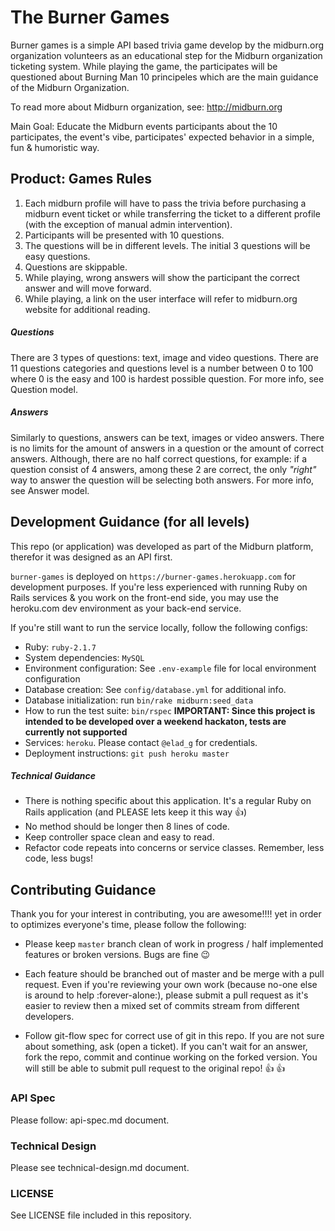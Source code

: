 # The Burner Games

Burner games is a simple API based trivia game develop by the midburn.org organization volunteers as an educational step for the Midburn organization ticketing system. While playing the game, the participates will be questioned about Burning Man 10 principeles which are the main guidance of the Midburn Organization.

To read more about Midburn organization, see: http://midburn.org

Main Goal: Educate the Midburn events participants about the 10 participates, the event's vibe, participates' expected behavior in a simple, fun & humoristic way.

## Product: Games Rules

1. Each midburn profile will have to pass the trivia before purchasing a midburn event ticket or while transferring the ticket to a different profile (with the exception of manual admin intervention).
1. Participants will be presented with 10 questions.
1. The questions will be in different levels. The initial 3 questions will be easy questions.
1. Questions are skippable.
1. While playing, wrong answers will show the participant the correct answer and will move forward.
1. While playing, a link on the user interface will refer to midburn.org website for additional reading.

##### Questions
There are 3 types of questions: text, image and video questions. There are 11 questions categories and questions level is a number between 0 to 100 where 0 is the easy and 100 is hardest possible question. For more info, see Question model.

##### Answers
Similarly to questions, answers can be text, images or video answers. There is no limits for the amount of answers in a question or the amount of correct answers. Although, there are no half correct questions, for example: if a question consist of 4 answers, among these 2 are correct, the only *"right"* way to answer the question will be selecting both answers. For more info, see Answer model.

## Development Guidance (for all levels)

This repo (or application) was developed as part of the Midburn platform, therefor it was designed as an API first.  

`burner-games` is deployed on `https://burner-games.herokuapp.com` for development purposes. If you're less experienced with running Ruby on Rails services & you work on the front-end side, you may use the heroku.com dev environment as your back-end service.

If you're still want to run the service locally, follow the following configs:

- Ruby: `ruby-2.1.7`
- System dependencies: `MySQL`
- Environment configuration: See `.env-example` file for local environment configuration
- Database creation: See `config/database.yml` for additional info.
- Database initialization: run `bin/rake midburn:seed_data`
- How to run the test suite: `bin/rspec` **IMPORTANT: Since this project is intended to be developed over a weekend hackaton, tests are currently not supported**
- Services: `heroku`. Please contact `@elad_g` for credentials.
- Deployment instructions: `git push heroku master`

##### Technical Guidance

- There is nothing specific about this application. It's a regular Ruby on Rails application (and PLEASE lets keep it this way :+1:)
- No method should be longer then 8 lines of code.
- Keep controller space clean and easy to read.
- Refactor code repeats into concerns or service classes. Remember, less code, less bugs!

## Contributing Guidance

Thank you for your interest in contributing, you are awesome!!!! yet in order to optimizes everyone's time, please follow the following:

- Please keep `master` branch clean of work in progress / half implemented features or broken versions. Bugs are fine :wink:

- Each feature should be branched out of master and be merge with a pull request. Even if you're reviewing your own work (because no-one else is around to help :forever-alone:), please submit a pull request as it's easier to review then a mixed set of commits stream from different developers.

- Follow git-flow spec for correct use of git in this repo. If you are not sure about something, ask (open a ticket). If you can't wait for an answer, fork the repo, commit and continue working on the forked version. You will still be able to submit pull request to the original repo! :+1: :+1:

### API Spec

Please follow: api-spec.md document.

### Technical Design

Please see technical-design.md document.

### LICENSE

See LICENSE file included in this repository.
